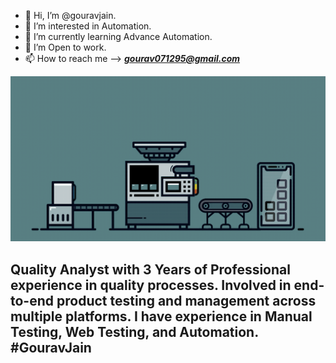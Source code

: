 - 👋 Hi, I’m @gouravjain.
- 👀 I’m interested in Automation.
- 🌱 I’m currently learning Advance Automation.
- 💞️ I’m Open to work.
- 📫 How to reach me --> _**gourav071295@gmail.com**_

<!---
gourav-007/gourav-007 is a ✨ special ✨ repository because its `README.md` (this file) appears on your GitHub profile.
You can click the Preview link to take a look at your changes.
--->

![Image description here](https://github.com/gourav-007/gourav-007/blob/f88357f75231cbd7b4e711ff65faf4730ef9c68e/automated.gif "Welcome to my GitHub")
## Quality Analyst with 3 Years of Professional experience in quality processes. Involved in end-to-end product testing and management across multiple platforms. I have experience in Manual Testing, Web Testing, and Automation. #GouravJain <br>
